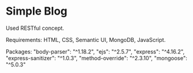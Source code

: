 # Simple Blog
Used RESTful concept.

Requirements:
  HTML,
  CSS,
  Semantic UI,
  MongoDB,
  JavaScript.
  
Packages: 
    "body-parser": "^1.18.2",
    "ejs": "^2.5.7",
    "express": "^4.16.2",
    "express-sanitizer": "^1.0.3",
    "method-override": "^2.3.10",
    "mongoose": "^5.0.3"
  
